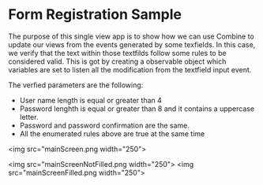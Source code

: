 # Form Registration Sample

The purpose of this single view app is to show how we can use Combine to update our views from the events generated by some texfields. In this case, we verify that the text within those textfilds follow some rules to be considered valid. This is got by creating a observable object which variables are set to listen all the modification from the textfield input event.

The verfied parameters are the following:
- User name length is equal or greater than 4
- Password lenghth is equal or greater than 8 and it contains a uppercase letter.
- Password and password confirmation are the same.
- All the enumerated rules above are true at the same time

<img src="mainScreen.png width="250">
                                    
<img src="mainScreenNotFilled.png width="250">
<img src="mainScreenFilled.png width="250">
